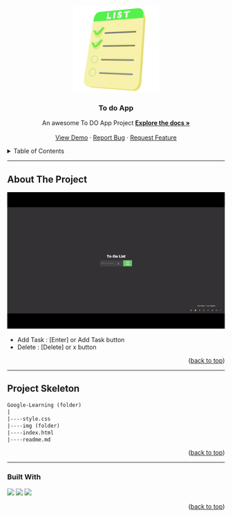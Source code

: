 <a name="readme-top"></a>

 
<!-- PROJECT LOGO -->
<br />
<div align="center">
  <a href="https://github.com/ibrsec/todo-app/">
    <img src="./img/logo.png" alt="Logo" width="200" >
  </a>

  <h3 align="center">To do App</h3>

  <p align="center">
    An awesome To DO App Project
    <a href="https://github.com/ibrsec/todo-app"><strong>Explore the docs »</strong></a>
    <br />
    <br />
    <a href="https://ibrsec.github.io/todo-app/">View Demo</a>
    ·
    <a href="https://github.com/ibrsec/todo-app/issues">Report Bug</a>
    ·
    <a href="https://github.com/ibrsec/todo-app/issues">Request Feature</a>
  </p>
</div>



<!-- TABLE OF CONTENTS -->
<details>
  <summary>Table of Contents</summary>
  <ol>
    <li><a href="#about-the-project">About The Project</a></li>
     <!-- <li><a href="#figma">Figma</a></li> -->
     <li><a href="#project-skeleton">Project Skeleton</a></li>
     <li><a href="#built-with">Built With</a></li>
    <!-- <li>
      <a href="#getting-started">Getting Started</a>
      <ul>
        <li><a href="#prerequisites">Prerequisites</a></li>
        <li><a href="#installation">Installation</a></li>
      </ul>
    </li>
    <li><a href="#usage">Usage</a></li>
    <li><a href="#roadmap">Roadmap</a></li>
    <li><a href="#contributing">Contributing</a></li>
    <li><a href="#license">License</a></li>
    <li><a href="#contact">Contact</a></li>
    <li><a href="#acknowledgments">Acknowledgments</a></li> -->

    
  </ol>
</details>





---

<!-- ABOUT THE PROJECT -->
## About The Project

[![todo-app](./img/p.gif)](https://ibrsec.github.io/todo-app/)


<p align="left">
<ul>
  <li>Add Task : [Enter] or Add Task button</li>
  <li>Delete   : [Delete] or x button</li>
</ul>
</p>


<p align="right">(<a href="#readme-top">back to top</a>)</p>

<!-- 
---

## Figma 

<a href="https://www.figma.com/file/ePyCHKsx2ODB32uLgyUEEd/bootstrap-home-page?type=design&node-id=0%3A1&mode=design&t=edDzadCB9Ev5FS1a-1">Figma Link</a>  

  <p align="right">(<a href="#readme-top">back to top</a>)</p> -->




---

## Project Skeleton 

```
Google-Learning (folder)
|
|----style.css       
|----img (folder)           
|----index.html
|----readme.md
```

<p align="right">(<a href="#readme-top">back to top</a>)</p>

---

### Built With

 
<!-- https://dev.to/envoy_/150-badges-for-github-pnk  search skills-->

 <img src="https://img.shields.io/badge/HTML-239120?style=for-the-badge&logo=html5&logoColor=white">
 <img src="https://img.shields.io/badge/CSS-239120?&style=for-the-badge&logo=css3&logoColor=white&color=red"> 
 <img src="https://img.shields.io/badge/JavaScript-F7DF1E?style=for-the-badge&logo=javascript&logoColor=black"> 
 <!-- <img src="https://img.shields.io/badge/Bootstrap-563D7C?style=for-the-badge&logo=bootstrap&logoColor=white">  -->
 




<p align="right">(<a href="#readme-top">back to top</a>)</p>




